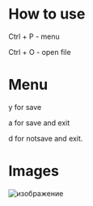 # How to use
Ctrl + P - menu 

Ctrl + O - open file
# Menu
y for save

a for save and exit

d for notsave and exit.

# Images
![изображение](https://github.com/user-attachments/assets/35a66c06-e076-48f6-9f09-91a91dbab804)
